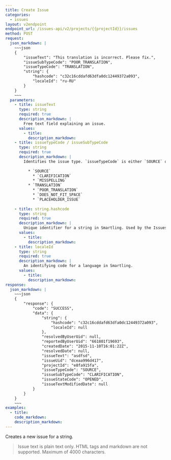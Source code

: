 ```yaml
---
title: Create Issue
categories:
  - issues
layout: v2endpoint
endpoint_url: /issues-api/v2/projects/{{projectId}}/issues
method: POST
request:
  json_markdown: |
    ~~~json
    {
        "issueText": "This translation is incorrect. Please fix.",
        "issueSubTypeCode": "POOR_TRANSLATION",
        "issueTypeCode": "TRANSLATION",
        "string": {
            "hashcode": "c32c16cddafd63dfa0dc12449372a093",
            "localeId": "ru-RU"
        }
    }
    ~~~
  parameters:
    - title: issueText
      type: string
      required: true
      description_markdown: |
        Free text field explaining an issue.
      values:
        - title:
          description_markdown:
    - title: issueTypeCode / issueSubTypeCode
      type: string
      required: true
      description_markdown: |
        Identifies the issue type. `issueTypeCode` is either `SOURCE` or `TRANSLATION`. Each have their own set of `issueSubType` values:  
          
          * `SOURCE`
            * `CLARIFICATION`
            * `MISSPELLING`
          * `TRANSLATION`
            * `POOR_TRANSLATION`
            * `DOES_NOT_FIT_SPACE`
            * `PLACEHOLDER_ISSUE`
          
    - title: string.hashcode
      type: string
      required: true
      description_markdown: |
        Unique identifier for a string in Smartling. Used by the Issues API to attach an issue to a string. You can get the hashcode for a string via [String API](/developers/apii/v2/strings/).
      values:
        - title:
          description_markdown:
    - title: localeId
      type: string
      required: true
      description_markdown: |
        An identifying code for a language in Smartling.
      values:
        - title:
          description_markdown:
response:
  json_markdown: |
    ~~~json
    {
        "response": {
            "code": "SUCCESS",
            "data": {
                "string": {
                    "hashcode": "c32c16cddafd63dfa0dc12449372a093",
                    "localeId": null
                },
                "resolvedByUserUid": null,
                "reportedByUserUid": "661801f19693",
                "createdDate": "2015-11-10T16:01:22Z",
                "resolvedDate": null,
                "issueText": "asdfsd",
                "issueUid": "dceaa996d417",
                "projectId": "e8fa915fa",
                "issueTypeCode": "SOURCE",
                "issueSubTypeCode": "CLARIFICATION",
                "issueStateCode": "OPENED",
                "issueTextModifiedDate": null
            }
        }
    }
    ~~~
examples:
  - title:
    code_markdown:
    description_markdown:
---
```


Creates a new issue for a string.

> Issue text is plain text only. HTML tags and markdown are not supported. Maximum of 4000 characters.